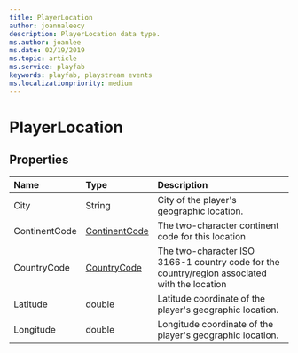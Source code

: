 ```yaml
---
title: PlayerLocation
author: joannaleecy
description: PlayerLocation data type.
ms.author: joanlee
ms.date: 02/19/2019
ms.topic: article
ms.service: playfab
keywords: playfab, playstream events
ms.localizationpriority: medium
---
```


# PlayerLocation

## Properties

|Name|Type|Description|
| :--------------------|:-------------------|:----------------------|
|City|String|City of the player's geographic location.|
|ContinentCode|[ContinentCode](continentcode.md)|The two-character continent code for this location|
|CountryCode|[CountryCode](countrycode.md)|The two-character ISO 3166-1 country code for the country/region associated with the location|
|Latitude|double|Latitude coordinate of the player's geographic location.|
|Longitude|double|Longitude coordinate of the player's geographic location.|
